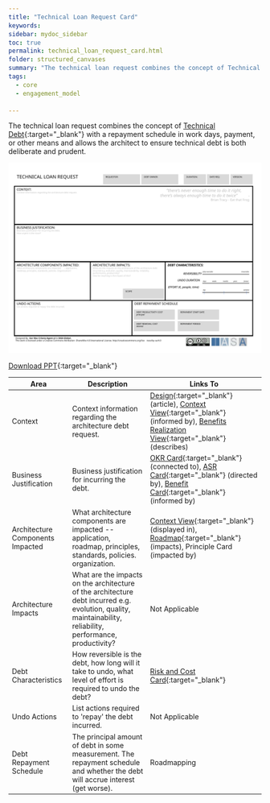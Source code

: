 ```yaml
---
title: "Technical Loan Request Card"
keywords: 
sidebar: mydoc_sidebar
toc: true
permalink: technical_loan_request_card.html
folder: structured_canvases
summary: "The technical loan request combines the concept of Technical Debt with a repayment schedule in work days, payment, or other means and allows the architect to ensure technical debt is both deliberate and prudent."
tags: 
  - core
  - engagement_model

---
```


The technical loan request combines the concept of [Technical Debt](../engagement_model/technical_debt.md){:target="_blank"} with a repayment schedule in work days, payment, or other means and allows the architect to ensure technical debt is both deliberate and prudent.

![image001](media/technical_loan_request_card001.svg)

[Download PPT](media/ppt/technical_loan_request_card.ppt){:target="_blank"}

| Area                             | Description                                                                                                                                                  | Links To                                                                                                                                                                                                                                                         |
| -------------------------------- | ------------------------------------------------------------------------------------------------------------------------------------------------------------ | ---------------------------------------------------------------------------------------------------------------------------------------------------------------------------------------------------------------------------------------------------------------- |
| Context                          | Context information regarding the architecture debt request.                                                                                                 | [Design](../engagement_model/design.md){:target="_blank"} (article), [Context View](https://btabok.iasaglobal.org/context-view/){:target="_blank"} (informed by), [Benefits Realization View](benefits_realization_view_canvas.md){:target="_blank"} (describes) |
| Business Justification           | Business justification for incurring the debt.                                                                                                               | [OKR Card](okr_card.md){:target="_blank"} (connected to), [ASR Card](asr_card.md){:target="_blank"} (directed by), [Benefit Card](benefit_card.md){:target="_blank"} (informed by)                                                                               |
| Architecture Components Impacted | What architecture components are impacted -- application, roadmap, principles, standards, policies. organization.                                            | [Context View](context_view_card.md){:target="_blank"} (displayed in), [Roadmap](architects_roadmap_canvas.md){:target="_blank"} (impacts), Principle Card (impacted by)                                                                                         |
| Architecture Impacts             | What are the impacts on the architecture of the architecture debt incurred e.g. evolution, quality, maintainability, reliability, performance, productivity? | Not Applicable                                                                                                                                                                                                                                                   |
| Debt Characteristics             | How reversible is the debt, how long will it take to undo, what level of effort is required to undo the debt?                                                | [Risk and Cost Card](risk_and_cost_card.md){:target="_blank"}                                                                                                                                                                                                    |
| Undo Actions                     | List actions required to 'repay' the debt incurred.                                                                                                          | Not Applicable                                                                                                                                                                                                                                                   |
| Debt Repayment Schedule          | The principal amount of debt in some measurement. The repayment schedule and whether the debt will accrue interest (get worse).                              | Roadmapping                                                                                                                                                                                                                                                      |